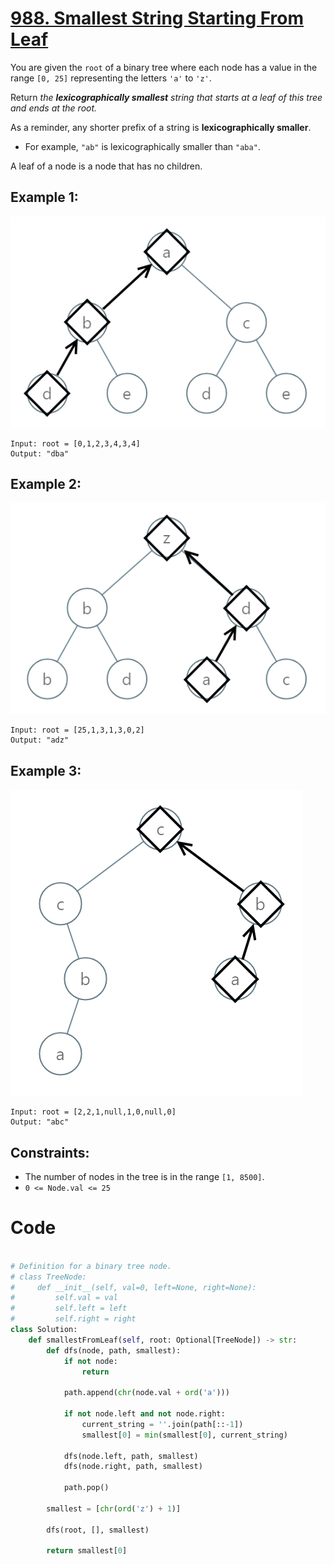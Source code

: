 # [988. Smallest String Starting From Leaf](https://leetcode.com/problems/smallest-string-starting-from-leaf/description/)

You are given the `root` of a binary tree where each node has a value in the range `[0, 25]` representing the letters `'a'` to `'z'`.

Return _the **lexicographically smallest** string that starts at a leaf of this tree and ends at the root._

As a reminder, any shorter prefix of a string is **lexicographically smaller**.

- For example, `"ab"` is lexicographically smaller than `"aba"`.

A leaf of a node is a node that has no children.

## Example 1:

![Example 1](image-2.png)

```
Input: root = [0,1,2,3,4,3,4]
Output: "dba"
```

## Example 2:

![Example 2](image-1.png)

```
Input: root = [25,1,3,1,3,0,2]
Output: "adz"
```

## Example 3:

![Example 3](image.png)

```
Input: root = [2,2,1,null,1,0,null,0]
Output: "abc"
```

## Constraints:

- The number of nodes in the tree is in the range `[1, 8500]`.
- `0 <= Node.val <= 25`

# Code

```python

# Definition for a binary tree node.
# class TreeNode:
#     def __init__(self, val=0, left=None, right=None):
#         self.val = val
#         self.left = left
#         self.right = right
class Solution:
    def smallestFromLeaf(self, root: Optional[TreeNode]) -> str:
        def dfs(node, path, smallest):
            if not node:
                return

            path.append(chr(node.val + ord('a')))

            if not node.left and not node.right:
                current_string = ''.join(path[::-1])
                smallest[0] = min(smallest[0], current_string)

            dfs(node.left, path, smallest)
            dfs(node.right, path, smallest)

            path.pop()

        smallest = [chr(ord('z') + 1)]

        dfs(root, [], smallest)

        return smallest[0]

```
